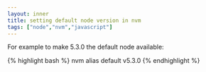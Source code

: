 ```yaml
---
layout: inner
title: setting default node version in nvm
tags: ["node","nvm","javascript"]
---
```

For example to make 5.3.0 the default node available:

{% highlight bash %}
nvm alias default v5.3.0
{% endhighlight %}
